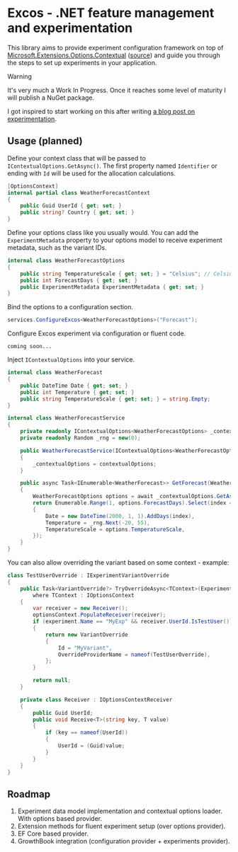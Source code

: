 # Excos - .NET feature management and experimentation

This library aims to provide experiment configuration framework on top of [Microsoft.Extensions.Options.Contextual](https://www.nuget.org/packages/Microsoft.Extensions.Options.Contextual) ([source](https://github.com/dotnet/extensions/tree/main/src/Libraries/Microsoft.Extensions.Options.Contextual)) and guide you through the steps to set up experiments in your application.

> [!WARNING]  
> It's very much a Work In Progress. Once it reaches some level of maturity I will publish a NuGet package.

I got inspired to start working on this after writing [a blog post on experimentation](https://devblog.dziubiak.pl/web/02-experimentation/).

## Usage (planned)

Define your context class that will be passed to `IContextualOptions.GetAsync()`.
The first property named `Identifier` or ending with `Id` will be used for the allocation calculations.

```csharp
[OptionsContext]
internal partial class WeatherForecastContext
{
    public Guid UserId { get; set; }
    public string? Country { get; set; }
}
```

Define your options class like you usually would.
You can add the `ExperimentMetadata` property to your options model to receive experiment metadata, such as the variant IDs.

```csharp
internal class WeatherForecastOptions
{
    public string TemperatureScale { get; set; } = "Celsius"; // Celsius or Fahrenheit
    public int ForecastDays { get; set; }
    public ExperimentMetadata ExperimentMetadata { get; set; }
}
```

Bind the options to a configuration section.

```csharp
services.ConfigureExcos<WeatherForecastOptions>("Forecast");
```

Configure Excos experiment via configuration or fluent code.

```
coming soon...
```

Inject `IContextualOptions` into your service.

```csharp
internal class WeatherForecast
{
    public DateTime Date { get; set; }
    public int Temperature { get; set; }
    public string TemperatureScale { get; set; } = string.Empty;
}

internal class WeatherForecastService
{
    private readonly IContextualOptions<WeatherForecastOptions> _contextualOptions;
    private readonly Random _rng = new(0);

    public WeatherForecastService(IContextualOptions<WeatherForecastOptions> contextualOptions)
    {
        _contextualOptions = contextualOptions;
    }

    public async Task<IEnumerable<WeatherForecast>> GetForecast(WeatherForecastContext context, CancellationToken cancellationToken)
    {
        WeatherForecastOptions options = await _contextualOptions.GetAsync(context, cancellationToken);
        return Enumerable.Range(1, options.ForecastDays).Select(index => new WeatherForecast
        {
            Date = new DateTime(2000, 1, 1).AddDays(index),
            Temperature = _rng.Next(-20, 55),
            TemperatureScale = options.TemperatureScale,
        });
    }
}
```

You can also allow overriding the variant based on some context - example:

```csharp
class TestUserOverride : IExperimentVariantOverride
{
    public Task<VariantOverride?> TryOverrideAsync<TContext>(Experiment experiment, TContext optionsContext, CancellationToken cancellationToken)
        where TContext : IOptionsContext
    {
        var receiver = new Receiver();
        optionsContext.PopulateReceiver(receiver);
        if (experiment.Name == "MyExp" && receiver.UserId.IsTestUser())
        {
            return new VariantOverride
            {
                Id = "MyVariant",
                OverrideProviderName = nameof(TestUserOverride),
            };
        }

        return null;
    }

    private class Receiver : IOptionsContextReceiver
    {
        public Guid UserId;
        public void Receive<T>(string key, T value)
        {
            if (key == nameof(UserId))
            {
                UserId = (Guid)value;
            }
        }
    }
}
```

## Roadmap

1. Experiment data model implementation and contextual options loader. With options based provider.
2. Extension methods for fluent experiment setup (over options provider).
3. EF Core based provider.
4. GrowthBook integration (configuration provider + experiments provider).
